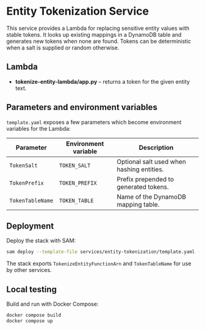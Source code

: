 # Entity Tokenization Service

This service provides a Lambda for replacing sensitive entity values with stable tokens.
It looks up existing mappings in a DynamoDB table and generates new tokens when none
are found. Tokens can be deterministic when a salt is supplied or random otherwise.

## Lambda

- **tokenize-entity-lambda/app.py** – returns a token for the given entity text.

## Parameters and environment variables

`template.yaml` exposes a few parameters which become environment variables for
the Lambda:

| Parameter | Environment variable | Description |
|-----------|----------------------|-------------|
| `TokenSalt` | `TOKEN_SALT` | Optional salt used when hashing entities. |
| `TokenPrefix` | `TOKEN_PREFIX` | Prefix prepended to generated tokens. |
| `TokenTableName` | `TOKEN_TABLE` | Name of the DynamoDB mapping table. |

## Deployment

Deploy the stack with SAM:

```bash
sam deploy --template-file services/entity-tokenization/template.yaml --stack-name entity-tokenization
```

The stack exports `TokenizeEntityFunctionArn` and `TokenTableName` for use by
other services.

## Local testing

Build and run with Docker Compose:

```bash
docker compose build
docker compose up
```
